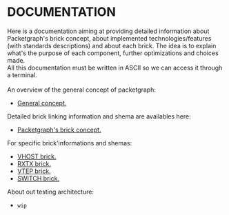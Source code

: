 # DOCUMENTATION

Here is a documentation aiming at providing detailed information about Packetgraph's brick concept, about implemented technologies/features (with standards descriptions) and about each brick. The idea is to explain what's the purpose of each component, further optimizations and choices made.<br>
All this documentation must be written in ASCII so we can access it through a terminal.<br>
<br>
An overview of the general concept of packetgraph:
* [General concept.](PG_GENERAL_CONCEPT.md)

Detailed brick linking information and shema are availables here:
* [Packetgraph's brick concept.](BRICK_CONCEPT.md)

For specific brick'informations and shemas:
* [VHOST brick.](VHOST.md)
* [RXTX brick.](RXTX.md)
* [VTEP brick.](VTEP.md)
* [SWITCH brick.](SWITCH.md)

About out testing architecture:
* `wip`

